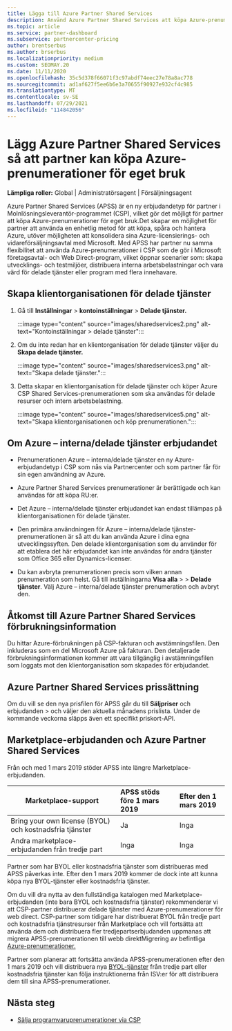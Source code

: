 ```yaml
---
title: Lägga till Azure Partner Shared Services
description: Använd Azure Partner Shared Services att köpa Azure-prenumerationer för eget bruk och för att ha en enhetlig metod för att köpa, spåra och hantera Azure.
ms.topic: article
ms.service: partner-dashboard
ms.subservice: partnercenter-pricing
author: brentserbus
ms.author: brserbus
ms.localizationpriority: medium
ms.custom: SEOMAY.20
ms.date: 11/11/2020
ms.openlocfilehash: 35c5d378f66071f3c97abdf74eec27e78a8ac778
ms.sourcegitcommit: ad1af627f5ee6b6e3a70655f90927e932cf4c985
ms.translationtype: MT
ms.contentlocale: sv-SE
ms.lasthandoff: 07/29/2021
ms.locfileid: "114842056"
---
```

# <a name="add-azure-partner-shared-services-so-partners-can-buy-azure-subscriptions-for-their-own-use"></a>Lägg Azure Partner Shared Services så att partner kan köpa Azure-prenumerationer för eget bruk

**Lämpliga roller:** Global | Administratörsagent | Försäljningsagent

Azure Partner Shared Services (APSS) är en ny erbjudandetyp för partner i Molnlösningsleverantör-programmet (CSP), vilket gör det möjligt för partner att köpa Azure-prenumerationer för eget bruk.Det skapar en möjlighet för partner att använda en enhetlig metod för att köpa, spåra och hantera Azure, utöver möjligheten att konsolidera sina Azure-licensierings- och vidareförsäljningsavtal med Microsoft. Med APSS har partner nu samma flexibilitet att använda Azure-prenumerationer i CSP som de gör i Microsoft företagsavtal- och Web Direct-program, vilket öppnar scenarier som: skapa utvecklings- och testmiljöer, distribuera interna arbetsbelastningar och vara värd för delade tjänster eller program med flera innehavare.  

## <a name="create-the-shared-services-tenant"></a>Skapa klientorganisationen för delade tjänster

1. Gå till **Inställningar**  >  **kontoinställningar**  >  **Delade tjänster.**

   :::image type="content" source="images/sharedservices2.png" alt-text="Kontoinställningar > delade tjänster":::

2. Om du inte redan har en klientorganisation för delade tjänster väljer du **Skapa delade tjänster.**

   :::image type="content" source="images/sharedservices3.png" alt-text="Skapa delade tjänster.":::

3. Detta skapar en klientorganisation för delade tjänster och köper Azure CSP Shared Services-prenumerationen som ska användas för delade resurser och intern arbetsbelastning.

   :::image type="content" source="images/sharedservices5.png" alt-text="Skapa klientorganisationen och köp prenumerationen.":::

## <a name="about-the-azure--internalshared-services-offer"></a>Om Azure – interna/delade tjänster erbjudandet

- Prenumerationen Azure – interna/delade tjänster en ny Azure-erbjudandetyp i CSP som nås via Partnercenter och som partner får för sin egen användning av Azure.

- Azure Partner Shared Services prenumerationer är berättigade och kan användas för att köpa RU:er.

- Det Azure – interna/delade tjänster erbjudandet kan endast tillämpas på klientorganisationen för delade tjänster.

- Den primära användningen för Azure – interna/delade tjänster-prenumerationen är så att du kan använda Azure i dina egna utvecklingssyften. Den delade klientorganisation som du använder för att etablera det här erbjudandet kan inte användas för andra tjänster som Office 365 eller Dynamics-licenser.

- Du kan avbryta prenumerationen precis som vilken annan prenumeration som helst. Gå till inställningarna **Visa alla**  >    >  **Delade tjänster**. Välj Azure – interna/delade tjänster prenumeration och avbryt den.

## <a name="accessing-azure-partner-shared-services-consumption-details"></a>Åtkomst till Azure Partner Shared Services förbrukningsinformation

Du hittar Azure-förbrukningen på CSP-fakturan och avstämningsfilen. Den inkluderas som en del Microsoft Azure på fakturan. Den detaljerade förbrukningsinformationen kommer att vara tillgänglig i avstämningsfilen som loggats mot den klientorganisation som skapades för erbjudandet.

## <a name="azure-partner-shared-services-pricing"></a>Azure Partner Shared Services prissättning

Om du vill se den nya prisfilen för APSS går du till **Säljpriser** och erbjudanden  >   och väljer den aktuella månadens prislista. Under de kommande veckorna släpps även ett specifikt priskort-API.

## <a name="marketplace-offers-and-azure-partner-shared-services"></a>Marketplace-erbjudanden och Azure Partner Shared Services

Från och med 1 mars 2019 stöder APSS inte längre Marketplace-erbjudanden.

|**Marketplace-support**   |**APSS stöds före 1 mars 2019**|**Efter den 1 mars 2019**|
|---------------------------|:----------------------------|:-------------------|
|Bring your own license (BYOL) och kostnadsfria tjänster   | Ja   | Inga|
|Andra marketplace-erbjudanden från tredje part   | Inga   |Inga|

Partner som har BYOL eller kostnadsfria tjänster som distribueras med APSS påverkas inte. Efter den 1 mars 2019 kommer de dock inte att kunna köpa nya BYOL-tjänster eller kostnadsfria tjänster.

Om du vill dra nytta av den fullständiga katalogen med Marketplace-erbjudanden (inte bara BYOL och kostnadsfria tjänster) rekommenderar vi att CSP-partner distribuerar delade tjänster med Azure-prenumerationer för web direct.  CSP-partner som tidigare har distribuerat BYOL från tredje part och kostnadsfria tjänstresurser från Marketplace och vill fortsätta att använda dem och distribuera fler tredjepartserbjudanden uppmanas att migrera APSS-prenumerationen till webb direktMigrering av befintliga [Azure-prenumerationer.](/azure/cloud-solution-provider/migration/migration#migrating-existing-azure-subscriptions)

Partner som planerar att fortsätta använda APSS-prenumerationen efter den 1 mars 2019 och vill distribuera nya [BYOL-tjänster](https://azuremarketplace.microsoft.com/marketplace/apps?filters=byol) från tredje part eller kostnadsfria tjänster kan följa instruktionerna från ISV:er för att distribuera dem till sina APSS-prenumerationer.

## <a name="next-steps"></a>Nästa steg

- [Sälja programvaruprenumerationer via CSP](csp-software-subscriptions.md)